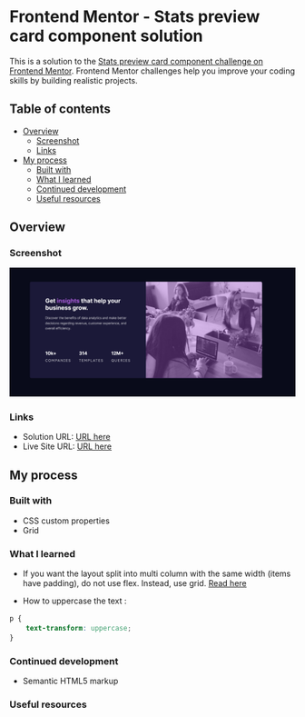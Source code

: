 # Frontend Mentor - Stats preview card component solution

This is a solution to the [Stats preview card component challenge on Frontend Mentor](https://www.frontendmentor.io/challenges/stats-preview-card-component-8JqbgoU62). Frontend Mentor challenges help you improve your coding skills by building realistic projects.

## Table of contents

-   [Overview](#overview)
    -   [Screenshot](#screenshot)
    -   [Links](#links)
-   [My process](#my-process)
    -   [Built with](#built-with)
    -   [What I learned](#what-i-learned)
    -   [Continued development](#continued-development)
    -   [Useful resources](#useful-resources)

## Overview

### Screenshot

![](./screenshot.png)

### Links

-   Solution URL: [URL here]()
-   Live Site URL: [URL here]()

## My process

### Built with

-   CSS custom properties
-   Grid

### What I learned

-   If you want the layout split into multi column with the same width (items have padding), do not use flex. Instead, use grid. [Read here](https://css-tricks.com/equal-columns-with-flexbox-its-more-complicated-than-you-might-think/)

-   How to uppercase the text : 
```css
p {
    text-transform: uppercase;
}
```


### Continued development

-   Semantic HTML5 markup

### Useful resources
